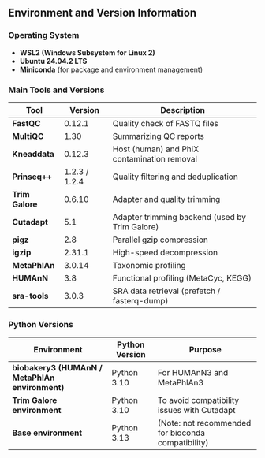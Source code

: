 ## Environment and Version Information

### Operating System
- **WSL2 (Windows Subsystem for Linux 2)**
- **Ubuntu 24.04.2 LTS**
- **Miniconda** (for package and environment management)

### Main Tools and Versions

| Tool | Version | Description |
|---|---|---|
| **FastQC** | 0.12.1 | Quality check of FASTQ files |
| **MultiQC** | 1.30 | Summarizing QC reports |
| **Kneaddata** | 0.12.3 | Host (human) and PhiX contamination removal |
| **Prinseq++** | 1.2.3 / 1.2.4 | Quality filtering and deduplication |
| **Trim Galore** | 0.6.10 | Adapter and quality trimming |
| **Cutadapt** | 5.1 | Adapter trimming backend (used by Trim Galore) |
| **pigz** | 2.8 | Parallel gzip compression |
| **igzip** | 2.31.1 | High-speed decompression |
| **MetaPhlAn** | 3.0.14 | Taxonomic profiling |
| **HUMAnN** | 3.8 | Functional profiling (MetaCyc, KEGG) |
| **sra-tools** | 3.0.3 | SRA data retrieval (prefetch / fasterq-dump) |

### Python Versions

| Environment | Python Version | Purpose |
|---|---|---|
| **biobakery3 (HUMAnN / MetaPhlAn environment)** | Python 3.10 | For HUMAnN3 and MetaPhlAn3 |
| **Trim Galore environment** | Python 3.10 | To avoid compatibility issues with Cutadapt |
| **Base environment** | Python 3.13 | (Note: not recommended for bioconda compatibility) |


